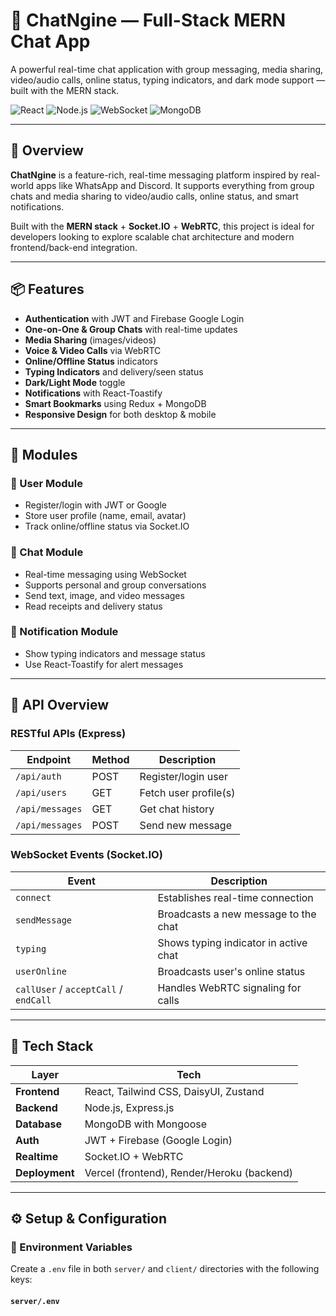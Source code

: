 # 💬 ChatNgine — Full-Stack MERN Chat App

A powerful real-time chat application with group messaging, media sharing, video/audio calls, online status, typing indicators, and dark mode support — built with the MERN stack.

![React](https://img.shields.io/badge/React-18-blue?style=for-the-badge&logo=react)
![Node.js](https://img.shields.io/badge/Node.js-Express-brightgreen?style=for-the-badge&logo=node.js)
![WebSocket](https://img.shields.io/badge/WebSocket-Socket.IO-black?style=for-the-badge&logo=socket.io)
![MongoDB](https://img.shields.io/badge/MongoDB-Database-green?style=for-the-badge&logo=mongodb)

---

## 🚀 Overview

**ChatNgine** is a feature-rich, real-time messaging platform inspired by real-world apps like WhatsApp and Discord. It supports everything from group chats and media sharing to video/audio calls, online status, and smart notifications.

Built with the **MERN stack** + **Socket.IO** + **WebRTC**, this project is ideal for developers looking to explore scalable chat architecture and modern frontend/back-end integration.

---

## 📦 Features

- **Authentication** with JWT and Firebase Google Login
- **One-on-One & Group Chats** with real-time updates
- **Media Sharing** (images/videos)
- **Voice & Video Calls** via WebRTC
- **Online/Offline Status** indicators
- **Typing Indicators** and delivery/seen status
- **Dark/Light Mode** toggle
- **Notifications** with React-Toastify
- **Smart Bookmarks** using Redux + MongoDB
- **Responsive Design** for both desktop & mobile

---

## 🧩 Modules

### 👤 User Module

- Register/login with JWT or Google
- Store user profile (name, email, avatar)
- Track online/offline status via Socket.IO

### 💬 Chat Module

- Real-time messaging using WebSocket
- Supports personal and group conversations
- Send text, image, and video messages
- Read receipts and delivery status

### 🔔 Notification Module

- Show typing indicators and message status
- Use React-Toastify for alert messages

---

## 🔗 API Overview

### RESTful APIs (Express)

| Endpoint         | Method | Description                      |
|------------------|--------|----------------------------------|
| `/api/auth`      | POST   | Register/login user              |
| `/api/users`     | GET    | Fetch user profile(s)            |
| `/api/messages`  | GET    | Get chat history                 |
| `/api/messages`  | POST   | Send new message                 |

### WebSocket Events (Socket.IO)

| Event          | Description                                |
|----------------|--------------------------------------------|
| `connect`      | Establishes real-time connection           |
| `sendMessage`  | Broadcasts a new message to the chat       |
| `typing`       | Shows typing indicator in active chat      |
| `userOnline`   | Broadcasts user's online status            |
| `callUser` / `acceptCall` / `endCall` | Handles WebRTC signaling for calls |

---

## 🧰 Tech Stack

| Layer        | Tech                                           |
|--------------|------------------------------------------------|
| **Frontend** | React, Tailwind CSS, DaisyUI, Zustand          |
| **Backend**  | Node.js, Express.js                            |
| **Database** | MongoDB with Mongoose                          |
| **Auth**     | JWT + Firebase (Google Login)                  |
| **Realtime** | Socket.IO + WebRTC                             |
| **Deployment** | Vercel (frontend), Render/Heroku (backend) |

---

## ⚙️ Setup & Configuration

### 🔐 Environment Variables

Create a `.env` file in both `server/` and `client/` directories with the following keys:

#### `server/.env`
